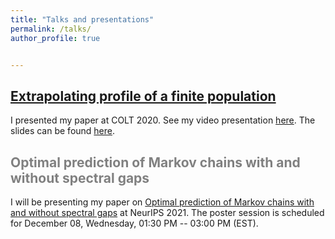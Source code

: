 ```yaml
---
title: "Talks and presentations"
permalink: /talks/
author_profile: true


---
```


<span style='color:grey'> [Extrapolating profile of a finite population](https://janasoham.github.io/publication/COLT-urn) </span>
-----------------------------------------------------


I presented my paper at COLT 2020. See my video presentation [here](https://www.youtube.com/watch?v=RtNtFULGRnA&ab_channel=COLT). The slides can be found [here](http://janasoham.github.io/talks/COLT2020_presentation.pdf). 

<span style='color:grey'> Optimal prediction of Markov chains with and without spectral gaps </span>
-----------------------------------------------------

I will be presenting my paper on [Optimal prediction of Markov chains with and without spectral gaps](https://janasoham.github.io/publication/markov_prediction1) at NeurIPS 2021. The poster session is scheduled for December 08, Wednesday, 01:30 PM -- 03:00 PM (EST). 
